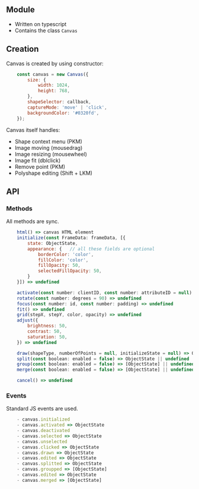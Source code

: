 ## Module

- Written on typescript
- Contains the class ```Canvas```

## Creation
Canvas is created by using constructor:

```js
    const canvas = new Canvas({
        size: {
            width: 1024,
            height: 768,
        },
        shapeSelector: callback,
        captureMode: 'move' | 'click',
        backgroundColor: '#0320fd',
    });
```

Canvas itself handles:
- Shape context menu (PKM)
- Image moving (mousedrag)
- Image resizing (mousewheel)
- Image fit (dblclick)
- Remove point (PKM)
- Polyshape editing (Shift + LKM)

## API
### Methods

All methods are sync.

```js
    html() => canvas HTML element
    initialize(const FrameData: frameData, [{
        state: ObjectState,
        appearance: {   // all these fields are optional
            borderColor: 'color',
            fillColor: 'color',
            fillOpacity: 50,
            selectedFillOpacity: 50,
        }
    }]) => undefined

    activate(const number: clientID, const number: attributeID = null) => undefined // select if can't activate
    rotate(const number: degrees = 90) => undefined
    focus(const number: id, const number: padding) => undefined
    fit() => undefined
    grid(stepX, stepY, color, opacity) => undefined
    adjust({
        brightness: 50,
        contrast: 50,
        saturation: 50,
    }) => undefined

    draw(shapeType, numberOfPoints = null, initializeState = null) => ObjectState
    split(const boolean: enabled = false) => ObjectState || undefined
    group(const boolean: enabled = false) => [ObjectState] || undefined
    merge(const boolean: enabled = false) => [ObjectState] || undefined

    cancel() => undefined
```

### Events
Standard JS events are used.
```js
    - canvas.initialized
    - canvas.activated => ObjectState
    - canvas.deactivated
    - canvas.selected => ObjectState
    - canvas.unselected
    - canvas.clicked => ObjectState
    - canvas.drawn => ObjectState
    - canvas.edited => ObjectState
    - canvas.splitted => ObjectState
    - canvas.groupped => [ObjectState]
    - canvas.edited => ObjectState
    - canvas.merged => [ObjectState]
```
